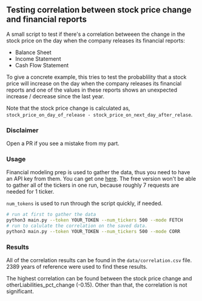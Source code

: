 ## Testing correlation between stock price change and financial reports

A small script to test if there's a correlation betweeen the change in the stock price on the day when the company releases its financial reports:

- Balance Sheet
- Income Statement
- Cash Flow Statement

To give a concrete example, this tries to test the probablility that a stock price will increase on the day when the company releases its financial reports and one of the values in these reports shows an unexpected increase / decrease since the last year.

Note that the stock price change is calculated as, `stock_price_on_day_of_release - stock_price_on_next_day_after_relase`.

### Disclaimer

Open a PR if you see a mistake from my part.

### Usage

Financial modeling prep is used to gather the data, thus you need to have an API key from them. You can get one [here](https://financialmodelingprep.com/developer/docs/).
The free version won't be able to gather all of the tickers in one run, because roughly 7 requests are needed for 1 ticker.

`num_tokens` is used to run through the script quickly, if needed.

```bash
# run at first to gather the data
python3 main.py --token YOUR_TOKEN --num_tickers 500 --mode FETCH
# run to calulate the correlation on the saved data.
python3 main.py --token YOUR_TOKEN --num_tickers 500 --mode CORR
```

### Results

All of the correlation results can be found in the `data/correlation.csv` file. 2389 years of reference were used to find these results.

The highest correlation can be found between the stock price change and otherLiabilities_pct_change (-0.15). Other than that, the correlation is not significant.
